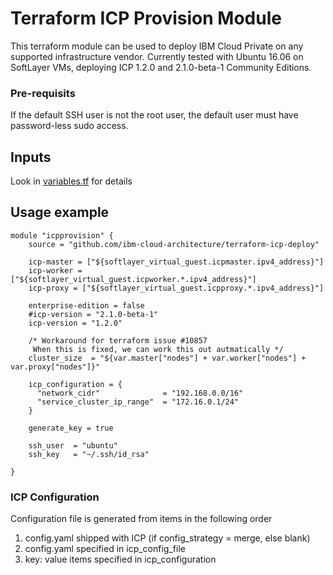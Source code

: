 # Terraform ICP Provision Module
This terraform module can be used to deploy IBM Cloud Private on any supported infrastructure vendor.
Currently tested with Ubuntu 16.06 on SoftLayer VMs, deploying ICP 1.2.0 and 2.1.0-beta-1 Community Editions.

### Pre-requisits

If the default SSH user is not the root user, the default user must have password-less sudo access.


## Inputs
Look in [variables.tf](variables.tf) for details


## Usage example

```hcl
module "icpprovision" {
    source = "github.com/ibm-cloud-architecture/terraform-icp-deploy"
    
    icp-master = ["${softlayer_virtual_guest.icpmaster.ipv4_address}"]
    icp-worker = ["${softlayer_virtual_guest.icpworker.*.ipv4_address}"]
    icp-proxy = ["${softlayer_virtual_guest.icpproxy.*.ipv4_address}"]
    
    enterprise-edition = false
    #icp-version = "2.1.0-beta-1"
    icp-version = "1.2.0"

    /* Workaround for terraform issue #10857
     When this is fixed, we can work this out autmatically */
    cluster_size  = "${var.master["nodes"] + var.worker["nodes"] + var.proxy["nodes"]}"

    icp_configuration = {
      "network_cidr"              = "192.168.0.0/16"
      "service_cluster_ip_range"  = "172.16.0.1/24"
    }

    generate_key = true
    
    ssh_user  = "ubuntu"
    ssh_key   = "~/.ssh/id_rsa"
    
} 
```

### ICP Configuration 
Configuration file is generated from items in the following order

1. config.yaml shipped with ICP (if config_strategy = merge, else blank)
2. config.yaml specified in icp_config_file
3. key: value items specified in icp_configuration

